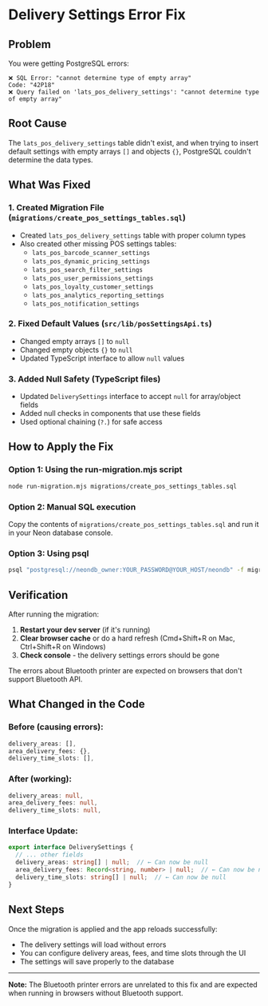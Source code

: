 # Delivery Settings Error Fix

## Problem
You were getting PostgreSQL errors:
```
❌ SQL Error: "cannot determine type of empty array"
Code: "42P18"
❌ Query failed on 'lats_pos_delivery_settings': "cannot determine type of empty array"
```

## Root Cause
The `lats_pos_delivery_settings` table didn't exist, and when trying to insert default settings with empty arrays `[]` and objects `{}`, PostgreSQL couldn't determine the data types.

## What Was Fixed

### 1. **Created Migration File** (`migrations/create_pos_settings_tables.sql`)
   - Created `lats_pos_delivery_settings` table with proper column types
   - Also created other missing POS settings tables:
     - `lats_pos_barcode_scanner_settings`
     - `lats_pos_dynamic_pricing_settings`
     - `lats_pos_search_filter_settings`
     - `lats_pos_user_permissions_settings`
     - `lats_pos_loyalty_customer_settings`
     - `lats_pos_analytics_reporting_settings`
     - `lats_pos_notification_settings`

### 2. **Fixed Default Values** (`src/lib/posSettingsApi.ts`)
   - Changed empty arrays `[]` to `null`
   - Changed empty objects `{}` to `null`
   - Updated TypeScript interface to allow `null` values

### 3. **Added Null Safety** (TypeScript files)
   - Updated `DeliverySettings` interface to accept `null` for array/object fields
   - Added null checks in components that use these fields
   - Used optional chaining (`?.`) for safe access

## How to Apply the Fix

### Option 1: Using the run-migration.mjs script
```bash
node run-migration.mjs migrations/create_pos_settings_tables.sql
```

### Option 2: Manual SQL execution
Copy the contents of `migrations/create_pos_settings_tables.sql` and run it in your Neon database console.

### Option 3: Using psql
```bash
psql "postgresql://neondb_owner:YOUR_PASSWORD@YOUR_HOST/neondb" -f migrations/create_pos_settings_tables.sql
```

## Verification

After running the migration:

1. **Restart your dev server** (if it's running)
2. **Clear browser cache** or do a hard refresh (Cmd+Shift+R on Mac, Ctrl+Shift+R on Windows)
3. **Check console** - the delivery settings errors should be gone

The errors about Bluetooth printer are expected on browsers that don't support Bluetooth API.

## What Changed in the Code

### Before (causing errors):
```typescript
delivery_areas: [],
area_delivery_fees: {},
delivery_time_slots: [],
```

### After (working):
```typescript
delivery_areas: null,
area_delivery_fees: null,
delivery_time_slots: null,
```

### Interface Update:
```typescript
export interface DeliverySettings {
  // ... other fields
  delivery_areas: string[] | null;  // ← Can now be null
  area_delivery_fees: Record<string, number> | null;  // ← Can now be null
  delivery_time_slots: string[] | null;  // ← Can now be null
}
```

## Next Steps

Once the migration is applied and the app reloads successfully:
- The delivery settings will load without errors
- You can configure delivery areas, fees, and time slots through the UI
- The settings will save properly to the database

---

**Note:** The Bluetooth printer errors are unrelated to this fix and are expected when running in browsers without Bluetooth support.

